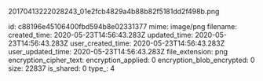 20170413222028243_01e2fcb4829a4b88b82f5181dd2f498b.png

id: c88196e45106400fbd594b8e02331377
mime: image/png
filename: 
created_time: 2020-05-23T14:56:43.283Z
updated_time: 2020-05-23T14:56:43.283Z
user_created_time: 2020-05-23T14:56:43.283Z
user_updated_time: 2020-05-23T14:56:43.283Z
file_extension: png
encryption_cipher_text: 
encryption_applied: 0
encryption_blob_encrypted: 0
size: 22837
is_shared: 0
type_: 4